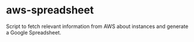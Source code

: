aws-spreadsheet
===============

Script to fetch relevant information from AWS about instances and generate a Google Spreadsheet.
